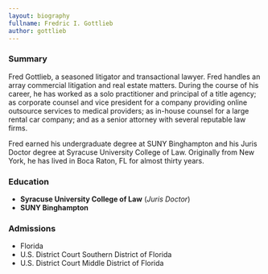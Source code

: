 ```yaml
---
layout: biography
fullname: Fredric I. Gottlieb
author: gottlieb
---
```

### Summary
Fred Gottlieb, a seasoned litigator and transactional lawyer. Fred handles an array commercial litigation and real estate matters. During the course of his career, he has worked as a solo practitioner and principal of a title agency; as corporate counsel and vice president for a company providing online outsource services to medical providers; as in-house counsel for a large rental car company; and as a senior attorney with several reputable law firms.

Fred earned his undergraduate degree at SUNY Binghampton and his Juris Doctor degree at Syracuse University College of Law. Originally from New York, he has lived in Boca Raton, FL for almost thirty years.

### Education
* **Syracuse University College of Law** (*Juris Doctor*)
* **SUNY Binghampton**

### Admissions
* Florida
* U.S. District Court Southern District of Florida
* U.S. District Court Middle District of Florida
